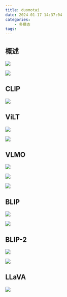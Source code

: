 ```yaml
---
title: duomotai
date: 2024-01-17 14:37:04
categories:
    - 多模态
tags:
---
```


## 概述

![](/img/note/202403081417.png)

![](/img/note/202403081418.png)

## CLIP

![](/img/note/202403081419.png)

## ViLT

![](/img/note/202403081420.png)

![](/img/note/202403081421.png)

## VLMO

![](/img/note/202403081422.png)

![](/img/note/202403081423.png)

![](/img/note/202403081424.png)

## BLIP

![](/img/note/202403081425.png)

![](/img/note/202403081426.png)

## BLIP-2

![](/img/note/202403081427.png)

![](/img/note/202403081428.png)

## LLaVA

![](/img/note/202403081429.png)